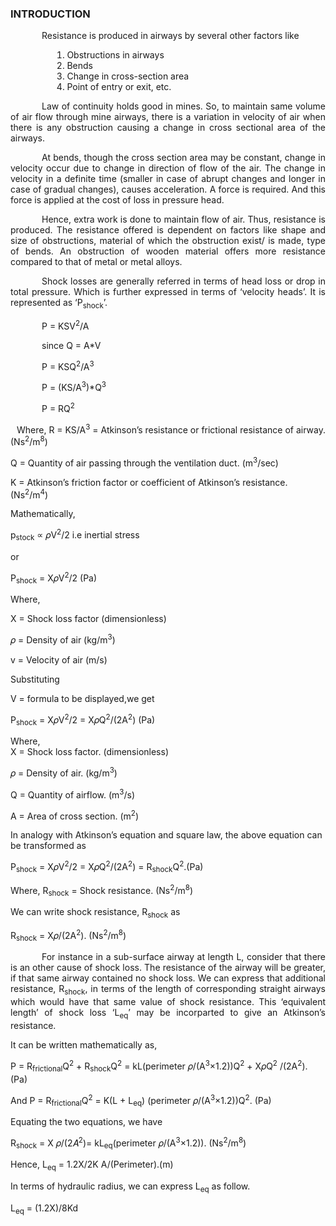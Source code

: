 ### INTRODUCTION<br>

<p style="text-indent:50px;text-align:justify">Resistance is produced in airways by several other factors like</p> 
<ol style="text-indent:50px;text-align:justify;list-style-position: inside;">
<li>Obstructions in airways</li>
<li>Bends</li>
<li>Change in cross-section area</li>
<li>Point of entry or exit, etc.</li>
</ol>

<p style="text-indent:50px;text-align:justify">Law of continuity holds good in mines. So, to maintain same volume of air flow through mine airways, there is a variation in velocity of air when there is any obstruction causing a change in cross sectional area of the airways.</p>

<p style="text-indent:50px;text-align:justify">
At bends, though the cross section area may be constant, change in velocity occur due to change in direction of flow of the air. The change in velocity in a definite time (smaller in case of abrupt changes and longer in case of gradual changes), causes acceleration. A force is required. And this force is applied at the cost of loss in pressure head.	
</p>

<p style="text-indent:50px;text-align:justify">
Hence, extra work is done to maintain flow of air. Thus, resistance is produced. The resistance offered is dependent on factors like shape and size of obstructions, material of which the obstruction exist/ is made, type of bends. An obstruction of wooden material offers more resistance compared to that of metal or metal alloys.
</p>

<p style="text-indent:50px;text-align:justify">
Shock losses are generally referred in terms of head loss or drop in total pressure. Which is further expressed in terms of ‘velocity heads’. It is represented as ‘P<sub>shock</sub>’.
</p>

<p style="text-indent:50px;text-align:justify">P = KSV<sup>2</sup>/A</p>
<p style="text-indent:50px;text-align:justify">since Q = A*V</p>
<p style="text-indent:50px;text-align:justify">P = KSQ<sup>2</sup>/A<sup>3</sup></p>
<p style="text-indent:50px;text-align:justify">P = (KS/A<sup>3</sup>)*Q<sup>3</sup></p>
<p style="text-indent:50px;text-align:justify">P = RQ<sup>2</sup></p>
<p style="text-indent:10px;text-align:justify">Where, R = KS/A<sup>3</sup> = Atkinson’s resistance or frictional resistance of airway. (Ns<sup>2</sup>/m<sup>8</sup>)</p>

Q = Quantity of air passing through the ventilation duct. (m<sup>3</sup>/sec)

K = Atkinson’s friction factor or coefficient of Atkinson’s resistance. (Ns<sup>2</sup>/m<sup>4</sup>)

Mathematically,

p<sub>stock</sub> ∝ 𝜌V<sup>2</sup>/2  i.e inertial stress

or

P<sub>shock</sub> = X𝜌V<sup>2</sup>/2     (Pa)         

Where,

X = Shock loss factor      (dimensionless)</br>

𝜌 = Density of air         (kg/m<sup>3</sup>) </br>

v = Velocity of air        (m/s)</br>

Substituting 

V = formula to be displayed,we get <br>

P<sub>shock</sub> = X𝜌V<sup>2</sup>/2 = X𝜌Q<sup>2</sup>/(2A<sup>2</sup>)     (Pa)</br>

Where,  <br>
X = Shock loss factor.                                            (dimensionless) </br>

𝜌 = Density of air.                                               (kg/m<sup>3</sup>) </br>

Q = Quantity of airflow.                                          (m<sup>3</sup>/s) </br>

A = Area of cross section.                                        (m<sup>2</sup>) </br>

In analogy with Atkinson’s equation and square law, the above equation can be transformed as

P<sub>shock</sub> = X𝜌V<sup>2</sup>/2 = X𝜌Q<sup>2</sup>/(2A<sup>2</sup>) = R<sub>shock</sub>Q<sup>2</sup>.(Pa)

Where, R<sub>shock</sub> = Shock resistance.                    (Ns<sup>2</sup>/m<sup>8</sup>) 

We can write shock resistance, R<sub>shock</sub> as

R<sub>shock</sub> = X𝜌/(2A<sup>2</sup>).                        (Ns<sup>2</sup>/m<sup>8</sup>)

<p style="text-indent:50px;text-align:justify">For instance in a sub-surface airway at length L, consider that there is an other cause of shock loss. The resistance of the airway will be greater, if that same airway contained no shock loss. We can express that additional resistance, R<sub>shock</sub>, in terms of the length of corresponding straight airways which would have that same value of shock resistance. This ‘equivalent length’ of shock loss ‘L<sub>eq</sub>’ may be incorparted to give an Atkinson’s resistance.</p>

It can be written mathematically as,

P = R<sub>frictional</sub>Q<sup>2</sup> + R<sub>shock</sub>Q<sup>2</sup> = kL(perimeter 𝜌/(A<sup>3</sup>×1.2))Q<sup>2</sup> + X𝜌Q<sup>2</sup> /(2A<sup>2</sup>). (Pa)               

And  P = R<sub>frictional</sub>Q<sup>2</sup> = K(L + L<sub>eq</sub>) (perimeter 𝜌/(A<sup>3</sup>×1.2))Q<sup>2</sup>. (Pa)

Equating the two equations, we have 

R<sub>shock</sub> = X 𝜌/(2𝐴<sup>2</sup>)= kL<sub>eq</sub>(perimeter 𝜌/(A<sup>3</sup>×1.2)). (Ns<sup>2</sup>/m<sup>8</sup>)

Hence, L<sub>eq</sub> = 1.2X/2K A/(Perimeter).(m)

In terms of hydraulic radius, we can express L<sub>eq</sub> as follow.

L<sub>eq</sub> = (1.2X)/8Kd                                                                                                                        
